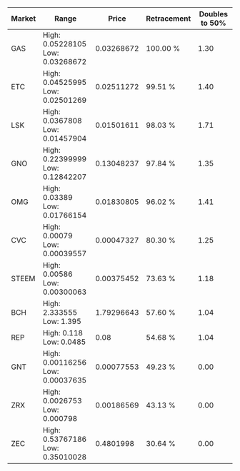 | Market | Range | Price| Retracement | Doubles to 50% |
| --- | --- | --- | --- | --- |
| GAS | High: 0.05228105<br />Low: 0.03268672 | 0.03268672 | 100.00 % | 1.30 |
| ETC | High: 0.04525995<br />Low: 0.02501269 | 0.02511272 | 99.51 % | 1.40 |
| LSK | High: 0.0367808<br />Low: 0.01457904 | 0.01501611 | 98.03 % | 1.71 |
| GNO | High: 0.22399999<br />Low: 0.12842207 | 0.13048237 | 97.84 % | 1.35 |
| OMG | High: 0.03389<br />Low: 0.01766154 | 0.01830805 | 96.02 % | 1.41 |
| CVC | High: 0.00079<br />Low: 0.00039557 | 0.00047327 | 80.30 % | 1.25 |
| STEEM | High: 0.00586<br />Low: 0.00300063 | 0.00375452 | 73.63 % | 1.18 |
| BCH | High: 2.333555<br />Low: 1.395 | 1.79296643 | 57.60 % | 1.04 |
| REP | High: 0.118<br />Low: 0.0485 | 0.08 | 54.68 % | 1.04 |
| GNT | High: 0.00116256<br />Low: 0.00037635 | 0.00077553 | 49.23 % | 0.00 |
| ZRX | High: 0.0026753<br />Low: 0.000798 | 0.00186569 | 43.13 % | 0.00 |
| ZEC | High: 0.53767186<br />Low: 0.35010028 | 0.4801998 | 30.64 % | 0.00 |
